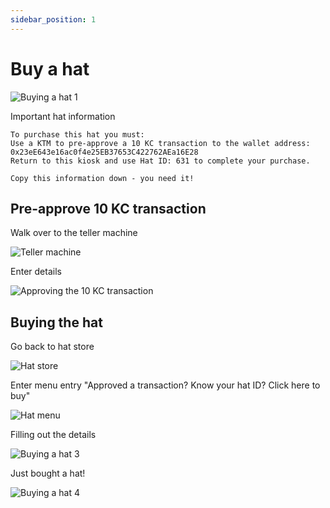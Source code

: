 ```yaml
---
sidebar_position: 1
---
```


# Buy a hat

![Buying a hat 1](/img/burning-ring/buying-a-hat-1.png)

Important hat information 

```
To purchase this hat you must:
Use a KTM to pre-approve a 10 KC transaction to the wallet address: 0x23eE643e16ac0f4e25EB37653C422762AEa16E28
Return to this kiosk and use Hat ID: 631 to complete your purchase.

Copy this information down - you need it!
```

## Pre-approve 10 KC transaction

Walk over to the teller machine

![Teller machine](/img/burning-ring/teller-machine.png)

Enter details

![Approving the 10 KC transaction](/img/burning-ring/buying-a-hat-2.png)

## Buying the hat

Go back to hat store

![Hat store](/img/burning-ring/hat-store.png)

Enter menu entry "Approved a transaction? Know your hat ID? Click here to buy"

![Hat menu](/img/burning-ring/hat-menu.png)

Filling out the details

![Buying a hat 3](/img/burning-ring/buying-a-hat-3.png)

Just bought a hat!

![Buying a hat 4](/img/burning-ring/buying-a-hat-4.png)
